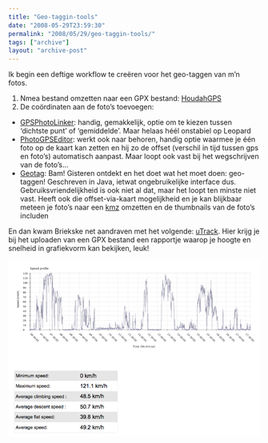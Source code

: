 ```yaml
---
title: "Geo-taggin-tools"
date: "2008-05-29T23:59:30"
permalink: "2008/05/29/geo-taggin-tools/"
tags: ["archive"]
layout: "archive-post"
---
```

Ik begin een deftige workflow te creëren voor het geo-taggen van m’n fotos.

1. Nmea bestand omzetten naar een GPX bestand: [HoudahGPS](http://www.houdah.com/houdahGPS/index.html "http://www.houdah.com/houdahGPS/index.html")
2. De coördinaten aan de foto’s toevoegen:

* [GPSPhotoLinker](http://oregonstate.edu/~earlyj/gpsphotolinker/ "http://oregonstate.edu/~earlyj/gpsphotolinker/"): handig, gemakkelijk, optie om te kiezen tussen ‘dichtste punt’ of ‘gemiddelde’. Maar helaas héél onstabiel op Leopard
* [PhotoGPSEditor](http://www.mmisoftware.co.uk/pages/photogpseditor.php "http://www.mmisoftware.co.uk/pages/photogpseditor.php"): werkt ook naar behoren, handig optie waarmee je één foto op de kaart kan zetten en hij zo de offset (verschil in tijd tussen gps en foto’s) automatisch aanpast. Maar loopt ook vast bij het wegschrijven van de foto’s…
* [Geotag](http://geotag.sourceforge.net/ "http://geotag.sourceforge.net/"): Bam! Gisteren ontdekt en het doet wat het moet doen: geo-taggen! Geschreven in Java, ietwat ongebruikelijke interface dus. Gebruiksvriendelijkheid is ook niet al dat, maar het loopt ten minste niet vast. Heeft ook die offset-via-kaart mogelijkheid en je kan blijkbaar meteen je foto’s naar een [kmz](http://en.wikipedia.org/wiki/Keyhole_Markup_Language "http://en.wikipedia.org/wiki/Keyhole_Markup_Language") omzetten en de thumbnails van de foto’s includen

En dan kwam Briekske net aandraven met het volgende: [uTrack](http://utrack.crempa.net/ "http://utrack.crempa.net/"). Hier krijg je bij het uploaden van een GPX bestand een rapportje waarop je hoogte en snelheid in grafiekvorm kan bekijken, leuk!

[![](/images/blog/2008/05/afbeelding-1.png "Report")](/images/blog/2008/05/afbeelding-1.png)
